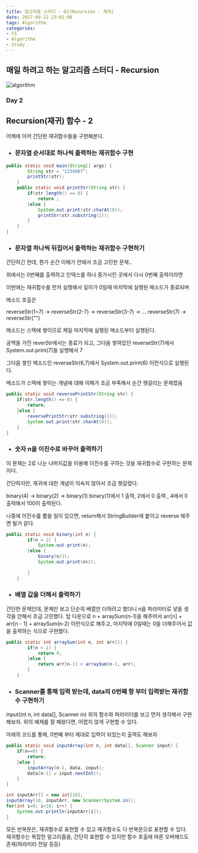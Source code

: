 ```yaml
---
title: 알고리즘 스터디 - 02(Recursion - 재귀)
date: 2017-09-22 23:01:08
tags: Algorithm
categories: 
- CS
- Algorithm
- Study
---
```


## 매일 하려고 하는 알고리즘 스터디 - Recursion

![algorithm](/images/algorithm.png)

### Day 2
## Recursion(재귀) 함수 - 2

어제에 이어 간단한 재귀함수들을 구현해본다.

- ### 문자열 순서대로 하나씩 출력하는 재귀함수 구현

```java
public static void main(String[] args) {
		String str = "1234567";
		printStr(str);
	}
	public static void printStr(String str) {
		if(str.length() == 0) {
			return ;
		}else {
			System.out.print(str.charAt(0));
			printStr(str.substring(1));
		}
	}
}
```

- ### 문자열 하나씩 뒤집어서 출력하는 재귀함수 구현하기

간단하긴 한데, 뭔가 순간 이해가 안돼서 조금 고민한 문제..

위에서는 0번째를 출력하고 인덱스를 하나 증가시킨 곳에서 다시 0번째 출력이라면

이번에는 재귀함수를 먼저 실행해서 길이가 0일때 마지막에 실행된 메소드가 종료되며

메소드 호출은
 
reverseStr(1~7) -> reverseStr(2-7) -> reverseStr(3-7) -> ... reverseStr(7) -> reverseStr("")

메소드는 스택에 쌓이므로 제일 마지막에 실행된 메소드부터 실행된다.

공백을 가진 reverStr에서는 종료가 되고, 그다음 쌓여있던 reverseStr(7)에서 System.out.print(7)을 실행해서 7

그다음 쌓인 메소드인 reverseStr(6,7)에서 System.out.print(6) 이런식으로 실행된다.

메소드가 스택에 쌓이는 개념에 대해 이해가 조금 부족해서 순간 헷갈리는 문제였음

```java
public static void reversePrintStr(String str) {
    if(str.length() == 0) {
        return;
    }else {
        reversePrintStr(str.substring(1));
        System.out.print(str.charAt(0));
    }
}
```

- ### 숫자 n을 이진수로 바꾸어 출력하기

이 문제는 2로 나눈 나머지값을 이용해 이진수를 구하는 것을 재귀함수로 구현하는 문제이다.

간단하지만, 재귀에 대한 개념이 익숙치 않아서 조금 헷갈렸다.

binary(4) -> binary(2) -> binary(1) 
binary(1)에서 1 출력, 2에서 0 출력 , 4에서 0 출력해서 100이 출력된다.

나중에 이진수를 뽑을 일이 있으면, return해서 StringBuilder에 붙이고 reverse 해주면 될거 같다.

```java
public static void binary(int n) {
		if(n < 2) {
			System.out.print(n);
		}else {
			binary(n/2);
			System.out.print(n%2);
			
		}
	}
```

- ### 배열 값을 더해서 출력하기
간단한 문제인데, 문제만 보고 단순히 배열만 더하려고 했더니
n을 파라미터로 넣을 생각을 안해서 조금 고민했다.
탑 다운으로 n + arraySum(n-1)을 해주어서
arr[n] + arr[n - 1] + arraySum(n-2) 이런식으로 해주고, 마지막에 0일때는 0을 더해주어서 값을 출력하는 식으로 구현했다.

```java
public static int arraySum(int n, int arr[]) {
		if(n < 1) {
			return 0;
		}else {
			return arr[n-1] + arraySum(n-1, arr);
		}
	}
```

- ### Scanner를 통해 입력 받는데, data의 0번째 항 부터 입력받는 재귀함수 구현하기
input(int n, int data[], Scanner in)
위의 함수와 파라미터를 보고 먼저 생각해서 구현 해보자.
위의 예제를 잘 해왔다면, 어렵지 않게 구현할 수 있다.

아래의 코드를 통해, 0번째 부터 제대로 입력이 되었는지 출력도 해보자

```java
public static void inputArray(int n, int data[], Scanner input) {
    if(n==0) {
        return;
    }else {
        inputArray(n-1, data, input);
        data[n-1] = input.nextInt();
    }
}

int inputArr[] = new int[10];
inputArray(10, inputArr, new Scanner(System.in));
for(int i=0; i<10; i++) {
    System.out.println(inputArr[i]);
}
```

모든 반복문은, 재귀함수로 표현할 수 있고 재귀함수도 다 반복문으로 표현할 수 있다.
재귀함수는 복잡한 알고리즘을, 간단히 표현할 수 있지만 함수 호출에 따른 오버헤드도 존재(파라미터 전달 등등)